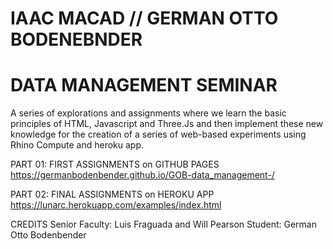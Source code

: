 # IAAC MACAD  //  GERMAN OTTO BODENEBNDER

# DATA MANAGEMENT SEMINAR

 A series of explorations and assignments where we learn the basic principles of HTML, Javascript and Three.Js and then implement these new knowledge for the creation of a series of web-based experiments using Rhino Compute and heroku app.

 PART 01: FIRST ASSIGNMENTS on GITHUB PAGES
https://germanbodenbender.github.io/GOB-data_management-/


PART 02: FINAL ASSIGNMENTS on HEROKU APP
https://lunarc.herokuapp.com/examples/index.html

CREDITS
Senior Faculty: Luis Fraguada and Will Pearson
Student: German Otto Bodenbender
